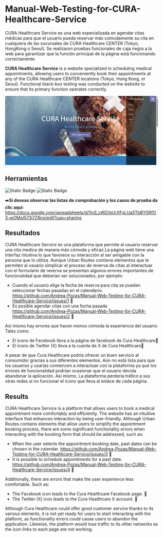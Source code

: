 # Manual-Web-Testing-for-CURA-Healthcare-Service
CURA Healthcare Service es una web especializada en agendar citas médicas para que el usuario pueda reservar más comodamente su cita en cualquiera de las sucursales de CURA Healthcare CENTER (Tokyo, HongKong o Seoul). Se realizaron pruebas funcionales de caja negra a la web para garantizar que la función principal de la página está funcionando correctamente. 

**CURA Healthcare Service** is a website specialized in scheduling medical appointments, allowing users to conveniently book their appointments at any of the CURA Healthcare CENTER locations (Tokyo, Hong Kong, or Seoul). Functional black-box testing was conducted on the website to ensure that its primary function operates correctly.

![Cure Healthcare Web](https://github.com/Andrea-Pozas/Manual-Web-Testing-for-CURA-Healthcare-Service/blob/main/images/CURE%20Healthcare%20Service.png)

## Herramientas
![Static Badge](https://img.shields.io/badge/Excel-black?style=for-the-badge&logoColor=white&color=%233CB371) ![Static Badge](https://img.shields.io/badge/DevTools-black?style=for-the-badge)


:arrow_right:__Si deseas observar las listas de comprobación y los casos de prueba da clic aquí:__  https://docs.google.com/spreadsheets/d/1ivS_vtRZrbUrXFsLUa5TbBY0RfO3-wOMol573i7Z8no/edit?usp=sharing

## Resultados
CURA Healthcare Service es una plataforma que permite al usuario reservar una cita medica de manera más cómoda y eficaz.La página web tiene una interfaz intuitiva lo que favorece su interacción al ser amigable con la persona que lo utiliza. Aunque Urban Routes contiene elementos que le permiten al usuario simplicar el proceso de reverva de citas al interactuar con el formulario de reverva se presentan algunos errores importantes de funcionalidad que deberían ser solucionados, por ejemplo:

- Cuando el usuario elige la fecha de reserva para cita se pueden seleccionar fechas pasadas en el calendario. https://github.com/Andrea-Pozas/Manual-Web-Testing-for-CURA-Healthcare-Service/issues/1 📌
- Es posible agendar citas con una fecha pasada https://github.com/Andrea-Pozas/Manual-Web-Testing-for-CURA-Healthcare-Service/issues/2 📌

Así mismo hay errores que hacen menos cómoda la experiencia del usuario. Tales como: 
- El ícono de Facebook lleva a la página de facebook de Cura Healthcare📌
- El ícono de Twitter (X) lleva a la cuenta de X de Cura Healthcare📌

A pesar de que Cura Healthcare podría ofrecer un buen servicio al consumidor gracias a sus diferentes elementos. Aún no está lista para que los usuarios y usarías comiencen a interactuar con la plataforma ya que los errores de funcionalidad podrían ocasionar que el usuario decida abandonar la aplicación. Así mismo, La plataforma perdería tráfico a sus otras redes al no funcionar el ícono que lleva al enlace de cada página.

## Results
CURA Healthcare Service is a platform that allows users to book a medical appointment more comfortably and efficiently. The website has an intuitive interface that enhances interaction by being user-friendly. Although Urban Routes contains elements that allow users to simplify the appointment booking process, there are some significant functionality errors when interacting with the booking form that should be addressed, such as:

- When the user selects the appointment booking date, past dates can be chosen in the calendar. https://github.com/Andrea-Pozas/Manual-Web-Testing-for-CURA-Healthcare-Service/issues/3 📌
- It is possible to schedule appointments for a past date. https://github.com/Andrea-Pozas/Manual-Web-Testing-for-CURA-Healthcare-Service/issues/4 📌

Additionally, there are errors that make the user experience less comfortable. Such as:
- The Facebook icon leads to the Cura Healthcare Facebook page. 📌
- The Twitter (X) icon leads to the Cura Healthcare X account. 📌

Although Cura Healthcare could offer good customer service thanks to its various elements, it is not yet ready for users to start interacting with the platform, as functionality errors could cause users to abandon the application. Likewise, the platform would lose traffic to its other networks as the icon links to each page are not working.



